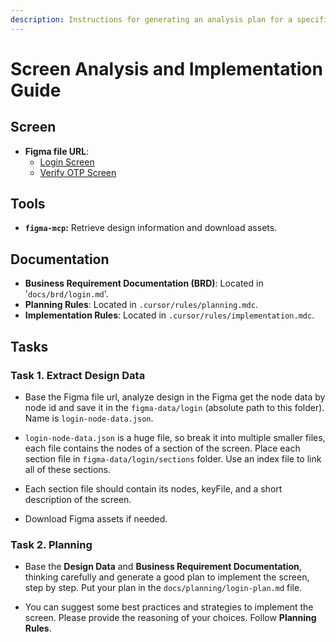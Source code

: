 ```yaml
---
description: Instructions for generating an analysis plan for a specific screen based on the design and Business Requirement Documentation (BRD).
---
```


# **Screen Analysis and Implementation Guide**

## **Screen**

- **Figma file URL**:
  - [Login Screen](https://www.figma.com/design/F23j9sY9zL1vMbL3TfWkRE/MBF_B%E1%BA%A3n-%C4%91%E1%BB%93-d%E1%BB%AF-li%E1%BB%87u_N%E1%BB%99i-b%E1%BB%99?node-id=1-21039&t=ElBnZlnfjgtvDBrU-4)
  - [Verify OTP Screen](https://www.figma.com/design/F23j9sY9zL1vMbL3TfWkRE/MBF_B%E1%BA%A3n-%C4%91%E1%BB%93-d%E1%BB%AF-li%E1%BB%87u_N%E1%BB%99i-b%E1%BB%99?node-id=124-7442&t=QbJL4cXPsK9tGLwU-4)

## **Tools**

- **`figma-mcp`:** Retrieve design information and download assets.

## **Documentation**

- **Business Requirement Documentation (BRD)**: Located in '`docs/brd/login.md`'.
- **Planning Rules**: Located in `.cursor/rules/planning.mdc`.
- **Implementation Rules**: Located in `.cursor/rules/implementation.mdc`.

## **Tasks**

### Task 1. Extract Design Data

- Base the Figma file url, analyze design in the Figma get the node data by node id and save it in the `figma-data/login` (absolute path to this folder). Name is `login-node-data.json`.

- `login-node-data.json` is a huge file, so break it into multiple smaller files, each file contains the nodes of a section of the screen. Place each section file in `figma-data/login/sections` folder. Use an index file to link all of these sections.

- Each section file should contain its nodes, keyFile, and a short description of the screen.

- Download Figma assets if needed.

### Task 2. Planning

- Base the **Design Data** and **Business Requirement Documentation**, thinking carefully and generate a good plan to implement the screen, step by step. Put your plan in the `docs/planning/login-plan.md` file.

- You can suggest some best practices and strategies to implement the screen. Please provide the reasoning of your choices. Follow **Planning Rules**.
